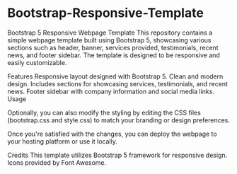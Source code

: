 # Bootstrap-Responsive-Template

Bootstrap 5 Responsive Webpage Template
This repository contains a simple webpage template built using Bootstrap 5, showcasing various sections such as header, banner, services provided, testimonials, recent news, and footer sidebar. The template is designed to be responsive and easily customizable.

Features
Responsive layout designed with Bootstrap 5.
Clean and modern design.
Includes sections for showcasing services, testimonials, and recent news.
Footer sidebar with company information and social media links.
Usage

Optionally, you can also modify the styling by editing the CSS files (bootstrap.css and style.css) to match your branding or design preferences.

Once you're satisfied with the changes, you can deploy the webpage to your hosting platform or use it locally.


Credits
This template utilizes Bootstrap 5 framework for responsive design.
Icons provided by Font Awesome.

